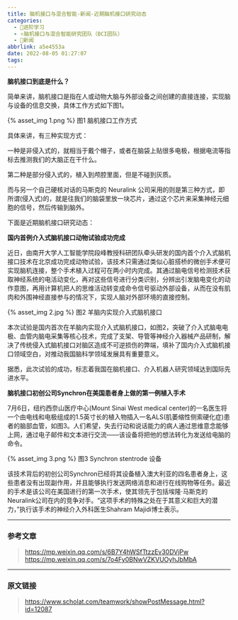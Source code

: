 ```yaml
---
title: 脑机接口与混合智能-新闻-近期脑机接口研究动态
categories:
  - 🌙进阶学习
  - ⭐脑机接口与混合智能研究团队（BCI团队）
  - 💫新闻
abbrlink: a5e4553a
date: 2022-08-05 01:27:07
tags:
---
```


**脑机接口到底是什么？**

简单来讲，脑机接口是指在人或动物大脑与外部设备之间创建的直接连接，实现脑与设备的信息交换，具体工作方式如下图1。

{% asset_img 1.png %}
图1 脑机接口工作方式

<!--more-->

具体来讲，有三种实现方式：

一种是非侵入式的，就相当于戴个帽子，或者在脑袋上贴很多电极，根据电流等指标去推测我们的大脑正在干什么。

第二种是部分侵入式的，植入到颅腔里面，但是不碰到灰质。

而与另一个自己硬核对话的马斯克的 Neuralink 公司采用的则是第三种方式，即所谓(侵入式)的，就是往我们的脑袋里放一块芯片，通过这个芯片来采集神经元细胞的信号，然后传输到脑外。

下面是近期脑机接口研究动态：

**国内首例介入式脑机接口动物试验成功完成**

近日，由南开大学人工智能学院段峰教授科研团队牵头研发的国内首个介入式脑机接口技术在北京成功完成动物试验，该技术只需通过类似心脏搭桥的微创手术便可实现脑机连接，整个手术植入过程可在两小时内完成。其通过脑电信号检测技术获取神经系统的电活动变化，再对这些信号进行分类识别，分辨出引发脑电变化的动作意图，再用计算机把人的思维活动转变成命令信号驱动外部设备，从而在没有肌肉和外围神经直接参与的情况下，实现人脑对外部环境的直接控制。

{% asset_img 2.jpg %}
图2 羊脑内实现介入式脑机接口

本次试验是国内首次在羊脑内实现介入式脑机接口，如图2，突破了介入式脑电电极、血管内脑电采集等核心技术，完成了支架、导管等神经介入器械产品研制，解决了传统侵入式脑机接口对脑区造成不可逆损伤的弊端，填补了国内介入式脑机接口领域空白，对推动我国脑科学领域发展具有重要意义。

据悉，此次试验的成功，标志着我国在脑机接口、介入机器人研究领域达到国际先进水平。

**脑机接口初创公司Synchron在美国患者身上做的第一例植入手术**

7月6日，纽约西奈山医疗中心(Mount Sinai West medical center)的一名医生将一个由电线和电极组成的1.5英寸长的植入物插入一名ALS(肌萎缩性侧索硬化症)患者的脑部血管，如图3。人们希望，失去行动和说话能力的病人通过思维意念能够上网，通过电子邮件和文本进行交流——该设备将把他的想法转化为发送给电脑的命令。

{% asset_img 3.png %}
图3 Synchron stentrode 设备

该技术背后的初创公司Synchron已经将其设备植入澳大利亚的四名患者身上，这些患者没有出现副作用，并且能够执行发送网络消息和进行在线购物等任务。最近的手术是该公司在美国进行的第一次手术，使其领先于包括埃隆·马斯克的Neuralink公司在内的竞争对手。“这项手术的特殊之处在于其意义和巨大的潜力，”执行该手术的神经介入外科医生Shahram Majidi博士表示。

***

### 参考文章

> <https://mp.weixin.qq.com/s/6B7Y4hWSfTtzzEv30DVjPw>
> <https://mp.weixin.qq.com/s/7o4Fy0BNwVZKVUOyhJbMbA>

***

### 原文链接

> <https://www.scholat.com/teamwork/showPostMessage.html?id=12087>
